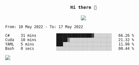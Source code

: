<h4 align="center"><samp> Hi there 👋  </samp></h4>

<p align="center">
  
  <a href="https://github.com/bznick98">
    <img align="center" src="https://github-readme-stats.vercel.app/api?username=bznick98&&count_private=true&hide=issues,prs&include_all_commits=true&show_icons=true&theme=gruvbox" />
  </a>
  
  <!--START_SECTION:waka-->

```text
From: 10 May 2022 - To: 17 May 2022

C#     31 mins         ████████████████▓░░░░░░░░   66.26 %
Cuda   10 mins         █████▒░░░░░░░░░░░░░░░░░░░   21.32 %
YAML   5 mins          ███░░░░░░░░░░░░░░░░░░░░░░   11.98 %
Bash   0 secs          ░░░░░░░░░░░░░░░░░░░░░░░░░   00.44 %
```

<!--END_SECTION:waka-->
  
 
</p>

![](https://visitor-badge.glitch.me/badge?page_id=bznick98.bznick98)
